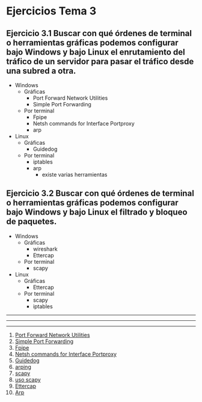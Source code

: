 # Ejercicios Tema 3

## Ejercicio 3.1 Buscar con qué órdenes de terminal o herramientas gráficas podemos configurar bajo Windows y bajo Linux el enrutamiento del tráfico de un servidor para pasar el tráfico desde una subred a otra.
* Windows
	* Gráficas
		* Port Forward Network Utilities
		* Simple Port Forwarding
	* Por terminal
		* Fpipe
		* Netsh commands for Interface Portproxy
		* arp
* Linux
	* Gráficas
		* Guidedog
	* Por terminal
		* iptables
		* arp
			* existe varias herramientas 

## Ejercicio 3.2 Buscar con qué órdenes de terminal o herramientas gráficas podemos configurar bajo Windows y bajo Linux el filtrado y bloqueo de paquetes.	
* Windows
	* Gráficas
		* wireshark
		* Ettercap
	* Por terminal
		* scapy
* Linux
	* Gráficas
		* Ettercap
	* Por terminal
		* scapy
		* iptables
___
***
- - -	
1. [Port Forward Network Utilities](https://portforward.com/store/pfconfig.cgi?advertid=1)
2. [Simple Port Forwarding](http://www.simpleportforwarding.com/download)
3. [Fpipe](https://www.mcafee.com/us/downloads/free-tools/fpipe.aspx)
4. [Netsh commands for Interface Portproxy](https://technet.microsoft.com/en-us/library/cc731068(v=ws.10).aspx#BKMK_15)
5. [Guidedog](http://www.simonzone.com/software/guidedog/#introduction)
6. [arping](https://linux.die.net/man/8/arping)
7. [scapy](http://www.secdev.org/projects/scapy/)
8. [uso scapy](http://www.secdev.org/projects/scapy/doc/usage.html)
9. [Ettercap](https://ettercap.github.io/ettercap/)
7. [Arp](https://technet.microsoft.com/en-us/library/cc940107.aspx)